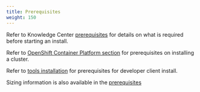 ```yaml
---
title: Prerequisites
weight: 150
---
```


Refer to Knowledge Center [prerequisites](https://www.ibm.com/support/knowledgecenter/SSCSJL/install-prerequisites.html) for details on what is required before starting an install.

Refer to [OpenShift Container Platform section](..?ocp/prerequisites/) for prerequisites on installing a cluster.  

Refer to [tools installation](cp4a_install_dev_tools_mac/) for prerequisites for developer client install.

Sizing information is also available in the [prerequisites](https://www.ibm.com/support/knowledgecenter/SSCSJL/install-prerequisites.html)
